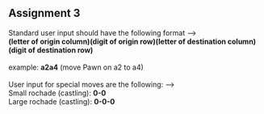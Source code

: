 ## Assignment 3 <br/>
Standard user input should have the following format --> <br/>
**(letter of origin column)(digit of origin row)(letter of destination column)(digit of destination row)** <br/>
<br/> 
example: **a2a4** (move Pawn on a2 to a4) <br/> <br/> 
User input for special moves are the following: --><br/> 
Small rochade (castling): **0-0**<br/> 
Large rochade (castling): **0-0-0**
